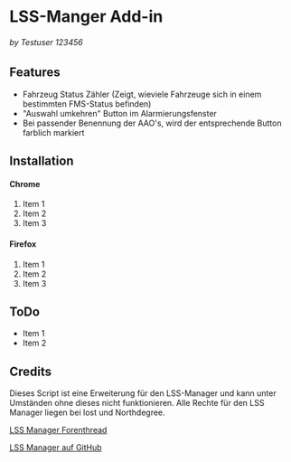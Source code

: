 # LSS-Manger Add-in
###### by Testuser 123456

## Features
 - Fahrzeug Status Zähler (Zeigt, wieviele Fahrzeuge sich in einem bestimmten FMS-Status befinden)
 - "Auswahl umkehren" Button im Alarmierungsfenster
 - Bei passender Benennung der AAO's, wird der entsprechende Button farblich markiert

## Installation
#### Chrome
 1. Item 1
 2. Item 2
 3. Item 3

#### Firefox
 1. Item 1
 2. Item 2
 3. Item 3

## ToDo
 - Item 1
 - Item 2

## Credits
Dieses Script ist eine Erweiterung für den LSS-Manager und kann unter Umständen ohne dieses nicht funktionieren.
Alle Rechte für den LSS Manager liegen bei lost und Northdegree.

[LSS Manager Forenthread](https://forum.leitstellenspiel.de/index.php/Thread/8077-LSS-MANAGER-by-lost-Northdegree-BETA-2-7-ehem-REDESIGN/?pageNo=1)

[LSS Manager auf GitHub](https://github.com/lostdesign/lss-layout-manager/)